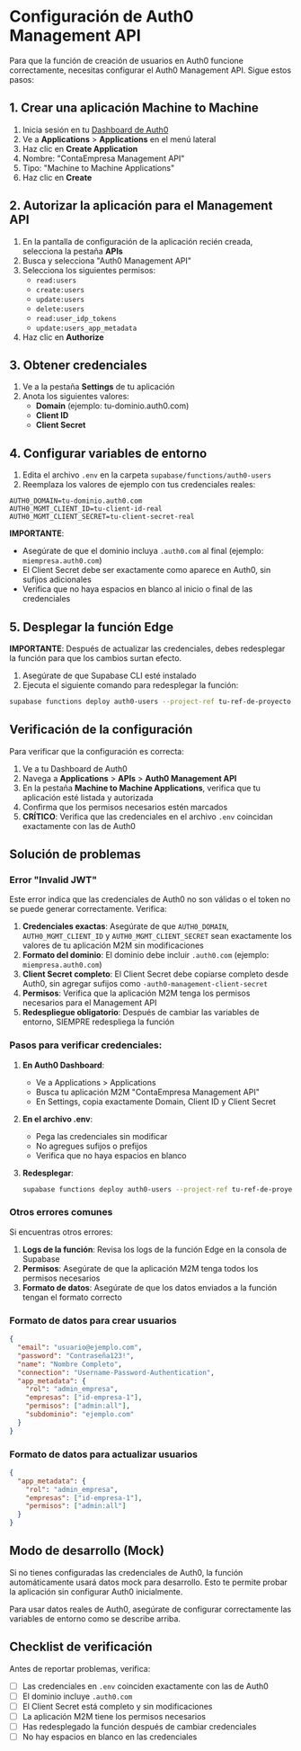 # Configuración de Auth0 Management API

Para que la función de creación de usuarios en Auth0 funcione correctamente, necesitas configurar el Auth0 Management API. Sigue estos pasos:

## 1. Crear una aplicación Machine to Machine

1. Inicia sesión en tu [Dashboard de Auth0](https://manage.auth0.com/)
2. Ve a **Applications** > **Applications** en el menú lateral
3. Haz clic en **Create Application**
4. Nombre: "ContaEmpresa Management API"
5. Tipo: "Machine to Machine Applications"
6. Haz clic en **Create**

## 2. Autorizar la aplicación para el Management API

1. En la pantalla de configuración de la aplicación recién creada, selecciona la pestaña **APIs**
2. Busca y selecciona "Auth0 Management API"
3. Selecciona los siguientes permisos:
   - `read:users`
   - `create:users`
   - `update:users`
   - `delete:users`
   - `read:user_idp_tokens`
   - `update:users_app_metadata`
4. Haz clic en **Authorize**

## 3. Obtener credenciales

1. Ve a la pestaña **Settings** de tu aplicación
2. Anota los siguientes valores:
   - **Domain** (ejemplo: tu-dominio.auth0.com)
   - **Client ID**
   - **Client Secret**

## 4. Configurar variables de entorno

1. Edita el archivo `.env` en la carpeta `supabase/functions/auth0-users`
2. Reemplaza los valores de ejemplo con tus credenciales reales:

```
AUTH0_DOMAIN=tu-dominio.auth0.com
AUTH0_MGMT_CLIENT_ID=tu-client-id-real
AUTH0_MGMT_CLIENT_SECRET=tu-client-secret-real
```

**IMPORTANTE**: 
- Asegúrate de que el dominio incluya `.auth0.com` al final (ejemplo: `miempresa.auth0.com`)
- El Client Secret debe ser exactamente como aparece en Auth0, sin sufijos adicionales
- Verifica que no haya espacios en blanco al inicio o final de las credenciales

## 5. Desplegar la función Edge

**IMPORTANTE**: Después de actualizar las credenciales, debes redesplegar la función para que los cambios surtan efecto.

1. Asegúrate de que Supabase CLI esté instalado
2. Ejecuta el siguiente comando para redesplegar la función:

```bash
supabase functions deploy auth0-users --project-ref tu-ref-de-proyecto
```

## Verificación de la configuración

Para verificar que la configuración es correcta:

1. Ve a tu Dashboard de Auth0
2. Navega a **Applications** > **APIs** > **Auth0 Management API**
3. En la pestaña **Machine to Machine Applications**, verifica que tu aplicación esté listada y autorizada
4. Confirma que los permisos necesarios estén marcados
5. **CRÍTICO**: Verifica que las credenciales en el archivo `.env` coincidan exactamente con las de Auth0

## Solución de problemas

### Error "Invalid JWT"

Este error indica que las credenciales de Auth0 no son válidas o el token no se puede generar correctamente. Verifica:

1. **Credenciales exactas**: Asegúrate de que `AUTH0_DOMAIN`, `AUTH0_MGMT_CLIENT_ID` y `AUTH0_MGMT_CLIENT_SECRET` sean exactamente los valores de tu aplicación M2M sin modificaciones
2. **Formato del dominio**: El dominio debe incluir `.auth0.com` (ejemplo: `miempresa.auth0.com`)
3. **Client Secret completo**: El Client Secret debe copiarse completo desde Auth0, sin agregar sufijos como `-auth0-management-client-secret`
4. **Permisos**: Verifica que la aplicación M2M tenga los permisos necesarios para el Management API
5. **Redespliegue obligatorio**: Después de cambiar las variables de entorno, SIEMPRE redespliega la función

### Pasos para verificar credenciales:

1. **En Auth0 Dashboard**:
   - Ve a Applications > Applications
   - Busca tu aplicación M2M "ContaEmpresa Management API"
   - En Settings, copia exactamente Domain, Client ID y Client Secret
   
2. **En el archivo .env**:
   - Pega las credenciales sin modificar
   - No agregues sufijos o prefijos
   - Verifica que no haya espacios en blanco

3. **Redesplegar**:
   ```bash
   supabase functions deploy auth0-users --project-ref tu-ref-de-proyecto
   ```

### Otros errores comunes

Si encuentras otros errores:

1. **Logs de la función**: Revisa los logs de la función Edge en la consola de Supabase
2. **Permisos**: Asegúrate de que la aplicación M2M tenga todos los permisos necesarios
3. **Formato de datos**: Asegúrate de que los datos enviados a la función tengan el formato correcto

### Formato de datos para crear usuarios

```json
{
  "email": "usuario@ejemplo.com",
  "password": "Contraseña123!",
  "name": "Nombre Completo",
  "connection": "Username-Password-Authentication",
  "app_metadata": {
    "rol": "admin_empresa",
    "empresas": ["id-empresa-1"],
    "permisos": ["admin:all"],
    "subdominio": "ejemplo.com"
  }
}
```

### Formato de datos para actualizar usuarios

```json
{
  "app_metadata": {
    "rol": "admin_empresa",
    "empresas": ["id-empresa-1"],
    "permisos": ["admin:all"]
  }
}
```

## Modo de desarrollo (Mock)

Si no tienes configuradas las credenciales de Auth0, la función automáticamente usará datos mock para desarrollo. Esto te permite probar la aplicación sin configurar Auth0 inicialmente.

Para usar datos reales de Auth0, asegúrate de configurar correctamente las variables de entorno como se describe arriba.

## Checklist de verificación

Antes de reportar problemas, verifica:

- [ ] Las credenciales en `.env` coinciden exactamente con las de Auth0
- [ ] El dominio incluye `.auth0.com`
- [ ] El Client Secret está completo y sin modificaciones
- [ ] La aplicación M2M tiene los permisos necesarios
- [ ] Has redesplegado la función después de cambiar credenciales
- [ ] No hay espacios en blanco en las credenciales